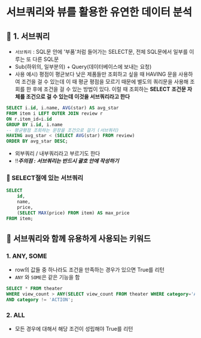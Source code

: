 # 서브쿼리와 뷰를 활용한 유연한 데이터 분석

## 📌 1. 서브쿼리

- `서브쿼리` : SQL문 안에 '부품'처럼 들어가는 SELECT문, 전체 SQL문에서 일부를 이루는 또 다른 SQL문
- Sub(하위의, 일부분의) + Query(데이터베이스에 보내는 요청)
- 사용 예시) 평점이 평균보다 낮은 제품들만 조회하고 싶을 때 HAVING 문을 사용하여 조건을 걸 수 있는데 이 때 평균 평점을 모르기 때문에 별도의 쿼리문을 사용해 조회를 한 후에 조건을 걸 수 있는 방법이 있다. 이럴 때 조회하는 **SELECT** **조건문 자체를 조건으로 걸 수 있는데 이것을 서브쿼리라고 한다**

```sql
SELECT i.id, i.name, AVG(star) AS avg_star
FROM item i LEFT OUTER JOIN review r
ON r.item_id=i.id
GROUP BY i.id, i.name 
-- 평균평점 조회하는 문장을 조건으로 걸기 (서브쿼리)
HAVING avg_star < (SELECT AVG(star) FROM review)
ORDER BY avg_star DESC;
```

- 외부쿼리 / 내부쿼리라고 부르기도 한다
- ‼***주의점 : 서브쿼리는 반드시 괄호 안에 작성하기***

### 📝 SELECT절에 있는 서브쿼리

```sql
SELECT 
    id,
    name,
    price,
    (SELECT MAX(price) FROM item) AS max_price
FROM item;
```

## 📌 서브쿼리와 함께 유용하게 사용되는 키워드

### 1. ANY, SOME

- row의 값들 중 하나라도 조건을 만족하는 경우가 있으면 True를 리턴
- `ANY` 와 `SOME`은 같은 기능을 함

```sql
SELECT * FROM theater
WHERE view_count > ANY(SELECT view_count FROM theater WHERE category='ACTION')
AND category != 'ACTION';
```

### 2. ALL

- 모든 경우에 대해서 해당 조건이 성립해야 True를 리턴